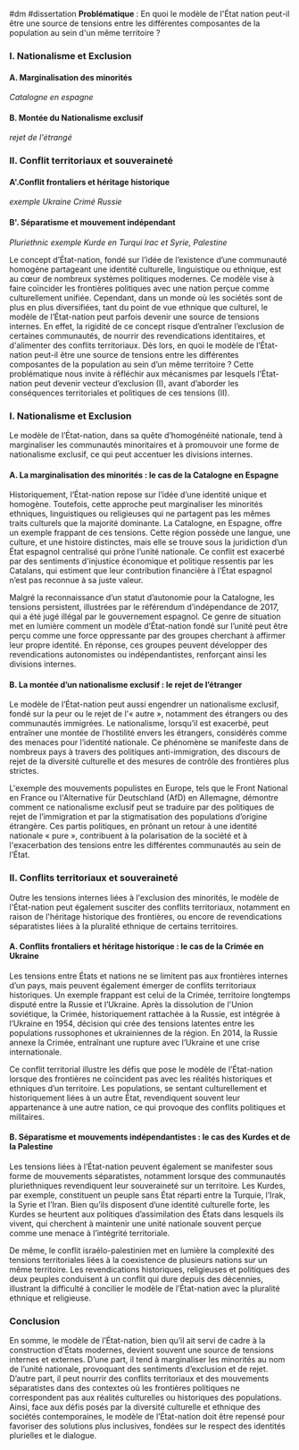 #dm #dissertation
**Problématique** : En quoi le modèle de l'État nation peut-il être une source de tensions entre les différentes composantes de la population au sein d'un même territoire ?

### I. Nationalisme et Exclusion
#### A. Marginalisation des minorités
*Catalogne en espagne*
#### B. Montée du Nationalisme exclusif
*rejet de l'étrangé*


### II. Conflit territoriaux et souveraineté
#### A'.Conflit frontaliers et héritage historique
*exemple Ukraine Crimé Russie*
#### B'. Séparatisme et mouvement indépendant
*Pluriethnic exemple Kurde en Turqui Irac et Syrie, Palestine*


Le concept d’État-nation, fondé sur l’idée de l’existence d’une communauté homogène partageant une identité culturelle, linguistique ou ethnique, est au cœur de nombreux systèmes politiques modernes. Ce modèle vise à faire coïncider les frontières politiques avec une nation perçue comme culturellement unifiée. Cependant, dans un monde où les sociétés sont de plus en plus diversifiées, tant du point de vue ethnique que culturel, le modèle de l’État-nation peut parfois devenir une source de tensions internes. En effet, la rigidité de ce concept risque d’entraîner l’exclusion de certaines communautés, de nourrir des revendications identitaires, et d'alimenter des conflits territoriaux. Dès lors, en quoi le modèle de l’État-nation peut-il être une source de tensions entre les différentes composantes de la population au sein d’un même territoire ? Cette problématique nous invite à réfléchir aux mécanismes par lesquels l’État-nation peut devenir vecteur d’exclusion (I), avant d’aborder les conséquences territoriales et politiques de ces tensions (II).

### I. Nationalisme et Exclusion

Le modèle de l’État-nation, dans sa quête d’homogénéité nationale, tend à marginaliser les communautés minoritaires et à promouvoir une forme de nationalisme exclusif, ce qui peut accentuer les divisions internes.

#### A. La marginalisation des minorités : le cas de la Catalogne en Espagne

Historiquement, l’État-nation repose sur l’idée d’une identité unique et homogène. Toutefois, cette approche peut marginaliser les minorités ethniques, linguistiques ou religieuses qui ne partagent pas les mêmes traits culturels que la majorité dominante. La Catalogne, en Espagne, offre un exemple frappant de ces tensions. Cette région possède une langue, une culture, et une histoire distinctes, mais elle se trouve sous la juridiction d’un État espagnol centralisé qui prône l’unité nationale. Ce conflit est exacerbé par des sentiments d'injustice économique et politique ressentis par les Catalans, qui estiment que leur contribution financière à l’État espagnol n’est pas reconnue à sa juste valeur.

Malgré la reconnaissance d’un statut d’autonomie pour la Catalogne, les tensions persistent, illustrées par le référendum d’indépendance de 2017, qui a été jugé illégal par le gouvernement espagnol. Ce genre de situation met en lumière comment un modèle d’État-nation fondé sur l’unité peut être perçu comme une force oppressante par des groupes cherchant à affirmer leur propre identité. En réponse, ces groupes peuvent développer des revendications autonomistes ou indépendantistes, renforçant ainsi les divisions internes.

#### B. La montée d’un nationalisme exclusif : le rejet de l’étranger

Le modèle de l’État-nation peut aussi engendrer un nationalisme exclusif, fondé sur la peur ou le rejet de l'« autre », notamment des étrangers ou des communautés immigrées. Le nationalisme, lorsqu’il est exacerbé, peut entraîner une montée de l’hostilité envers les étrangers, considérés comme des menaces pour l’identité nationale. Ce phénomène se manifeste dans de nombreux pays à travers des politiques anti-immigration, des discours de rejet de la diversité culturelle et des mesures de contrôle des frontières plus strictes.

L'exemple des mouvements populistes en Europe, tels que le Front National en France ou l'Alternative für Deutschland (AfD) en Allemagne, démontre comment ce nationalisme exclusif peut se traduire par des politiques de rejet de l’immigration et par la stigmatisation des populations d’origine étrangère. Ces partis politiques, en prônant un retour à une identité nationale « pure », contribuent à la polarisation de la société et à l'exacerbation des tensions entre les différentes communautés au sein de l’État.

### II. Conflits territoriaux et souveraineté

Outre les tensions internes liées à l'exclusion des minorités, le modèle de l'État-nation peut également susciter des conflits territoriaux, notamment en raison de l'héritage historique des frontières, ou encore de revendications séparatistes liées à la pluralité ethnique de certains territoires.

#### A. Conflits frontaliers et héritage historique : le cas de la Crimée en Ukraine

Les tensions entre États et nations ne se limitent pas aux frontières internes d’un pays, mais peuvent également émerger de conflits territoriaux historiques. Un exemple frappant est celui de la Crimée, territoire longtemps disputé entre la Russie et l’Ukraine. Après la dissolution de l'Union soviétique, la Crimée, historiquement rattachée à la Russie, est intégrée à l’Ukraine en 1954, décision qui crée des tensions latentes entre les populations russophones et ukrainiennes de la région. En 2014, la Russie annexe la Crimée, entraînant une rupture avec l’Ukraine et une crise internationale.

Ce conflit territorial illustre les défis que pose le modèle de l’État-nation lorsque des frontières ne coïncident pas avec les réalités historiques et ethniques d’un territoire. Les populations, se sentant culturellement et historiquement liées à un autre État, revendiquent souvent leur appartenance à une autre nation, ce qui provoque des conflits politiques et militaires.

#### B. Séparatisme et mouvements indépendantistes : le cas des Kurdes et de la Palestine

Les tensions liées à l’État-nation peuvent également se manifester sous forme de mouvements séparatistes, notamment lorsque des communautés pluriethniques revendiquent leur souveraineté sur un territoire. Les Kurdes, par exemple, constituent un peuple sans État réparti entre la Turquie, l’Irak, la Syrie et l’Iran. Bien qu’ils disposent d’une identité culturelle forte, les Kurdes se heurtent aux politiques d’assimilation des États dans lesquels ils vivent, qui cherchent à maintenir une unité nationale souvent perçue comme une menace à l’intégrité territoriale.

De même, le conflit israélo-palestinien met en lumière la complexité des tensions territoriales liées à la coexistence de plusieurs nations sur un même territoire. Les revendications historiques, religieuses et politiques des deux peuples conduisent à un conflit qui dure depuis des décennies, illustrant la difficulté à concilier le modèle de l’État-nation avec la pluralité ethnique et religieuse.

### Conclusion

En somme, le modèle de l’État-nation, bien qu’il ait servi de cadre à la construction d’États modernes, devient souvent une source de tensions internes et externes. D’une part, il tend à marginaliser les minorités au nom de l’unité nationale, provoquant des sentiments d’exclusion et de rejet. D’autre part, il peut nourrir des conflits territoriaux et des mouvements séparatistes dans des contextes où les frontières politiques ne correspondent pas aux réalités culturelles ou historiques des populations. Ainsi, face aux défis posés par la diversité culturelle et ethnique des sociétés contemporaines, le modèle de l’État-nation doit être repensé pour favoriser des solutions plus inclusives, fondées sur le respect des identités plurielles et le dialogue.